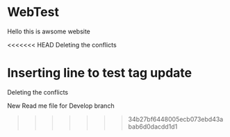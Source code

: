 # WebTest

Hello this is awsome website

<<<<<<< HEAD
Deleting the conflicts

Inserting line to test tag update 
=======
Deleting the conflicts 


New Read me file for Develop branch
>>>>>>> 34b27bf6448005ecb073ebd43abab6d0dacdd1d1
